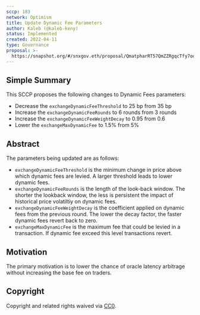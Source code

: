 ```yaml
---
sccp: 183
network: Optimism
title: Update Dynamic Fee Parameters
author: Kaleb (@kaleb-keny)
status: Implemented
created: 2022-04-11
type: Governance
proposal: >-
  https://snapshot.org/#/snxgov.eth/proposal/QmatpharRT57QmZZRgqcTfy7oq66SzvHPgNJYGDpKCRvWr
---
```


## Simple Summary

<!--"If you can't explain it simply, you don't understand it well enough." Provide a simplified and layman-accessible explanation of the SCCP.-->

This SCCP proposes the following changes to Dynamic Fees parameters:

- Decrease the `exchangeDynamicFeeThreshold` to 25 bp from 35 bp
- Increase the `exchangeDynamicFeeRounds` to 6 rounds from 3 rounds
- Increase the `exchangeDynamicFeeWeightDecay` to 0.95 from 0.6
- Lower the `exchangeMaxDynamicFee` to 1.5% from 5%

## Abstract

<!--A short (~200 word) description of the variable change proposed.-->

The parameters being updated are as follows:

- `exchangeDynamicFeeThreshold` is the minimum change in price above which dynamic fees are levied. A larger threshold leads to lower dynamic fees.
- `exchangeDynamicFeeRounds` is the length of the look-back window. The shorter the lookback window, the less is persistent the impact of historical price volatiltiy on dynamic fees.
- `exchangeDynamicFeeWeightDecay` is the coefficient applied on dynamic fees from the previous round. The lower the decay factor, the faster dynamic fees revert back to zero.
- `exchangeMaxDynamicFee` is the maximum fee that could be levied in a transaction. If dynamic fee exceed this level transactions revert.

## Motivation

<!--The motivation is critical for SCCPs that want to update variables within Synthetix. It should clearly explain why the existing variable is not incentive aligned. SCCP submissions without sufficient motivation may be rejected outright.-->

The primary motivation is to lower the chance of oracle latency arbitrage without increasing the base fee on traders.

## Copyright

Copyright and related rights waived via [CC0](https://creativecommons.org/publicdomain/zero/1.0/).
